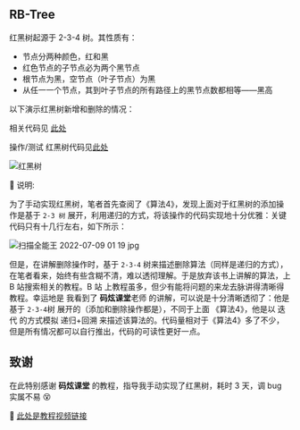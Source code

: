## RB-Tree
红黑树起源于 2-3-4 树。其性质有：
- 节点分两种颜色，红和黑
- 红色节点的子节点必为两个黑节点
- 根节点为黑，空节点（叶子节点）为黑
- 从任一一个节点，其到叶子节点的所有路径上的黑节点数都相等——黑高

以下演示红黑树新增和删除的情况：

相关代码见 [此处](../../src/RBTree.java)

操作/测试 红黑树代码见[此处](../../src/RBTreeOpt.java)

![红黑树](https://user-images.githubusercontent.com/59677595/178038333-b20e307b-c99e-49b5-9df9-97fa1cd79edc.jpg)



📓 说明:

为了手动实现红黑树，笔者首先查阅了《算法4》，发现上面对于红黑树的添加操作是基于 `2-3 树` 展开，利用递归的方式，将该操作的代码实现地十分优雅：关键代码只有十几行左右，如下所示：

![扫描全能王 2022-07-09 01 19 jpg](https://user-images.githubusercontent.com/59677595/178040462-76d5a00a-9918-45f3-8858-754ef3e1b8e2.jpg)

但是，在讲解删除操作时，基于 `2-3-4` 树来描述删除算法（同样是递归的方式），在笔者看来，始终有些含糊不清，难以透彻理解。于是放弃该书上讲解的算法，上 B 站搜索相关的教程。B 站
上教程虽多，但少有能将问题的来龙去脉讲得清晰得教程。幸运地是 我看到了 **码炫课堂**老师 的讲解，可以说是十分清晰透彻了：他是基于 `2-3-4`树 展开的（添加和删除操作都是），不同于上面 《算法4》，他是以 迭代 的方式模拟 递归+回溯 来描述该算法的。代码量相对于《算法4》多了不少，但是所有情况都可以自行推出，代码的可读性更好一点。


## 致谢
在此特别感谢 **码炫课堂** 的教程，指导我手动实现了红黑树，耗时 3 天，调 bug 实属不易 😵

🔗 [此处是教程视频链接](https://www.bilibili.com/video/BV135411h7wJ?p=1)


